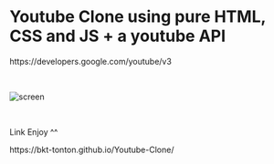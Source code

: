 


<h1> Youtube Clone using pure HTML, CSS and JS + a youtube API</h1>
<p> https://developers.google.com/youtube/v3 </p>
  
<br>

![screen](https://user-images.githubusercontent.com/82295321/151682170-90717710-b258-4b16-9be4-b148396b9ad5.jpg)

<br>
<p> Link Enjoy  ^^ </p>
<p> https://bkt-tonton.github.io/Youtube-Clone/ </p>
 
